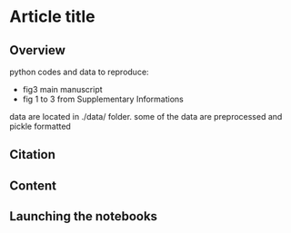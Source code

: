 # Article title

## Overview

python codes and data to reproduce:
- fig3 main manuscript
- fig 1 to 3 from Supplementary Informations

data are located in ./data/ folder.
some of the data are preprocessed and pickle formatted

## Citation

## Content

## Launching the notebooks
